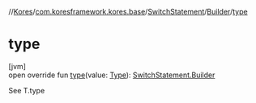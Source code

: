 //[Kores](../../../../index.md)/[com.koresframework.kores.base](../../index.md)/[SwitchStatement](../index.md)/[Builder](index.md)/[type](type.md)

# type

[jvm]\
open override fun [type](type.md)(value: [Type](https://docs.oracle.com/javase/8/docs/api/java/lang/reflect/Type.html)): [SwitchStatement.Builder](index.md)

See T.type
